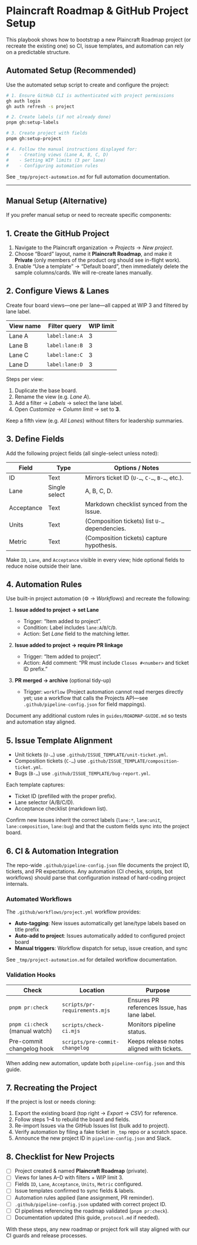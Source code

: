 # Plaincraft Roadmap & GitHub Project Setup

This playbook shows how to bootstrap a new Plaincraft Roadmap project (or
recreate the existing one) so CI, issue templates, and automation can rely on a
predictable structure.

## Automated Setup (Recommended)

Use the automated setup script to create and configure the project:

```bash
# 1. Ensure GitHub CLI is authenticated with project permissions
gh auth login
gh auth refresh -s project

# 2. Create labels (if not already done)
pnpm gh:setup-labels

# 3. Create project with fields
pnpm gh:setup-project

# 4. Follow the manual instructions displayed for:
#    - Creating views (Lane A, B, C, D)
#    - Setting WIP limits (3 per lane)
#    - Configuring automation rules
```

See `_tmp/project-automation.md` for full automation documentation.

---

## Manual Setup (Alternative)

If you prefer manual setup or need to recreate specific components:

## 1. Create the GitHub Project

1. Navigate to the Plaincraft organization → _Projects_ → _New project_.
2. Choose “Board” layout, name it **Plaincraft Roadmap**, and make it **Private**
   (only members of the product org should see in-flight work).
3. Enable “Use a template” → “Default board”, then immediately delete the
   sample columns/cards. We will re-create lanes manually.

## 2. Configure Views & Lanes

Create four board views—one per lane—all capped at WIP 3 and filtered by lane
label.

| View name | Filter query   | WIP limit |
| --------- | -------------- | --------- |
| Lane A    | `label:lane:A` | 3         |
| Lane B    | `label:lane:B` | 3         |
| Lane C    | `label:lane:C` | 3         |
| Lane D    | `label:lane:D` | 3         |

Steps per view:

1. Duplicate the base board.
2. Rename the view (e.g. _Lane A_).
3. Add a filter → _Labels_ → select the lane label.
4. Open _Customize_ → _Column limit_ → set to **3**.

Keep a fifth view (e.g. _All Lanes_) without filters for leadership summaries.

## 3. Define Fields

Add the following project fields (all single-select unless noted):

| Field      | Type          | Options / Notes                                |
| ---------- | ------------- | ---------------------------------------------- |
| ID         | Text          | Mirrors ticket ID (`U-…`, `C-…`, `B-…`, etc.). |
| Lane       | Single select | A, B, C, D.                                    |
| Acceptance | Text          | Markdown checklist synced from the Issue.      |
| Units      | Text          | (Composition tickets) list `U-…` dependencies. |
| Metric     | Text          | (Composition tickets) capture hypothesis.      |

Make `ID`, `Lane`, and `Acceptance` visible in every view; hide optional fields
to reduce noise outside their lane.

## 4. Automation Rules

Use built-in project automation (⚙️ → _Workflows_) and recreate the following:

1. **Issue added to project → set Lane**
   - Trigger: “Item added to project”.
   - Condition: Label includes `lane:A`/`B`/`C`/`D`.
   - Action: Set _Lane_ field to the matching letter.

2. **Issue added to project → require PR linkage**
   - Trigger: “Item added to project”.
   - Action: Add comment: “PR must include `Closes #<number>` and ticket ID
     prefix.”

3. **PR merged → archive** (optional tidy-up)
   - Trigger: `workflow` (Project automation cannot read merges directly yet; use a
     workflow that calls the Projects API—see `.github/pipeline-config.json`
     for field mappings).

Document any additional custom rules in `guides/ROADMAP-GUIDE.md` so tests and
automation stay aligned.

## 5. Issue Template Alignment

- Unit tickets (`U-…`) use `.github/ISSUE_TEMPLATE/unit-ticket.yml`.
- Composition tickets (`C-…`) use `.github/ISSUE_TEMPLATE/composition-ticket.yml`.
- Bugs (`B-…`) use `.github/ISSUE_TEMPLATE/bug-report.yml`.

Each template captures:

- Ticket ID (prefilled with the proper prefix).
- Lane selector (A/B/C/D).
- Acceptance checklist (markdown list).

Confirm new Issues inherit the correct labels (`lane:*`, `lane:unit`,
`lane:composition`, `lane:bug`) and that the custom fields sync into the project
board.

## 6. CI & Automation Integration

The repo-wide `.github/pipeline-config.json` file documents the project ID,
tickets, and PR expectations. Any automation (CI checks, scripts, bot workflows)
should parse that configuration instead of hard-coding project internals.

### Automated Workflows

The `.github/workflows/project.yml` workflow provides:

- **Auto-tagging**: New issues automatically get lane/type labels based on title prefix
- **Auto-add to project**: Issues automatically added to configured project board
- **Manual triggers**: Workflow dispatch for setup, issue creation, and sync

See `_tmp/project-automation.md` for detailed workflow documentation.

### Validation Hooks

| Check                          | Location                       | Purpose                                      |
| ------------------------------ | ------------------------------ | -------------------------------------------- |
| `pnpm pr:check`                | `scripts/pr-requirements.mjs`  | Ensures PR references Issue, has lane label. |
| `pnpm ci:check` (manual watch) | `scripts/check-ci.mjs`         | Monitors pipeline status.                    |
| Pre-commit changelog hook      | `scripts/pre-commit-changelog` | Keeps release notes aligned with tickets.    |

When adding new automation, update both `pipeline-config.json` and this guide.

## 7. Recreating the Project

If the project is lost or needs cloning:

1. Export the existing board (top right → _Export_ → _CSV_) for reference.
2. Follow steps 1–4 to rebuild the board and fields.
3. Re-import Issues via the GitHub Issues list (bulk add to project).
4. Verify automation by filing a fake ticket in `_tmp` repo or a scratch space.
5. Announce the new project ID in `pipeline-config.json` and Slack.

## 8. Checklist for New Projects

- [ ] Project created & named **Plaincraft Roadmap** (private).
- [ ] Views for lanes A–D with filters + WIP limit 3.
- [ ] Fields `ID`, `Lane`, `Acceptance`, `Units`, `Metric` configured.
- [ ] Issue templates confirmed to sync fields & labels.
- [ ] Automation rules applied (lane assignment, PR reminder).
- [ ] `.github/pipeline-config.json` updated with correct project ID.
- [ ] CI pipelines referencing the roadmap validated (`pnpm pr:check`).
- [ ] Documentation updated (this guide, `protocol.md` if needed).

With these steps, any new roadmap or project fork will stay aligned with our CI
guards and release processes.
